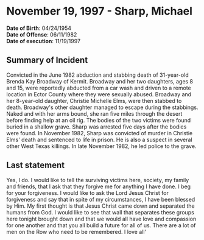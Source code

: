 # November 19, 1997 - Sharp, Michael

**Date of Birth**: 04/24/1954<br/>
**Date of Offense**: 06/11/1982<br/>
**Date of execution**: 11/19/1997<br/>

## Summary of Incident
Convicted in the June 1982 abduction and stabbing death of 31-year-old Brenda Kay Broadway of Kermit. Broadway and her two daughters, ages 8 and 15, were reportedly abducted from a car wash and driven to a remote location in Ector County where they were sexually abused. Broadway and her 8-year-old daughter, Christie Michelle Elms, were then stabbed to death. Broadway's other daughter managed to escape during the stabbings. Naked and with her arms bound, she ran five miles through the desert before finding help at an oil rig. The bodies of the two victims were found buried in a shallow grave. Sharp was arrested five days after the bodies were found. In November 1982, Sharp was convicted of murder in Christie Elms' death and sentenced to life in prison. He is also a suspect in several other West Texas killings. In late November 1982, he led police to the grave.

## Last statement
Yes, I do. I would like to tell the surviving victims here, society, my family and friends, that I ask that they forgive me for anything I have done. I beg for your forgiveness. I would like to ask the Lord Jesus Christ for forgiveness and say that in spite of my circumstances, I have been blessed by Him. My first thought is that Jesus Christ came down and separated the humans from God. I would like to see that wall that separates these groups here tonight brought down and that we would all have love and compassion for one another and that you all build a future for all of us. There are a lot of men on the Row who need to be remembered. I love all'